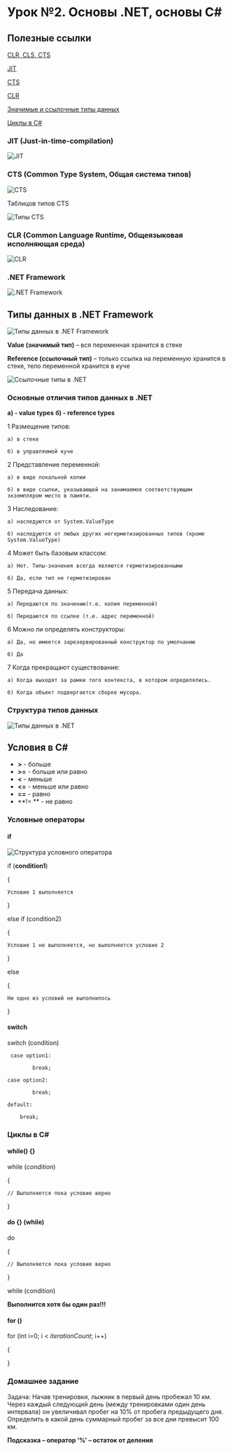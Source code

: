 # Урок №2. Основы .NET, основы C#

## Полезные ссылки

[CLR, CLS, CTS](https://www.codeproject.com/articles/781096/what-is-il-code-clr-cts-cls-jit)

[JIT](https://www.telerik.com/blogs/understanding-net-just-in-time-compilation)

[CTS](https://docs.microsoft.com/en-us/dotnet/standard/base-types/common-type-system)

[CLR](https://docs.microsoft.com/ru-ru/dotnet/standard/clr)

[Значимые и ссылочные типы данных](http://www.albahari.com/valuevsreftypes.aspx)

[Циклы в C#](http://csharp.net-tutorials.com/basics/loops/)


### JIT (Just-in-time-compilation)

![JIT](/Module-1/images/jit.png)

### CTS (Common Type System, Общая система типов)

![CTS](/Module-1/images/cts.png)

Таблицов типов CTS

![Типы CTS](/Module-1/images/cts-datatypes.png)

### CLR (Common Language Runtime, Общеязыковая исполняющая среда)

![CLR](/Module-1/images/clr.png)

### .NET Framework

![.NET Framework](/Module-1/images/dotnet.png)

## Типы данных в .NET Framework

![Типы данных в .NET Framework](/images/dotnet-datatypes.png)

**Value (значимый тип)** – вся переменная хранится в стеке

**Reference (ссылочный тип)** – только ссылка на переменную хранится в стеке, тело переменной хранится в куче

![Ссылочные типы в .NET](/Module-1/images/reference-datatype.png)

### Основные отличия типов данных в .NET

**a) - value types**
**б) - reference types**

1 Размещение типов: 

	а) в стеке
	
	б) в управляемой куче
	
2 Представление переменной: 

	а) в виде локальной копии
	
	б) в виде ссылки, указывающей на занимаемое соответствующим экземпляром место в памяти.
	
3 Наследование:

	а) наследуются от System.ValueType
	
	б) наследуются от любых других негерметизированных типов (кроме System.ValueType)
	
4 Может быть базовым классом:

	а) Нет. Типы-значения всегда являются герметизированными
	
	б) Да, если тип не герметизирован
	
5 Передача данных:

	а) Передаются по значению(т.е. копия переменной)
	
	б) Передаются по ссылке (т.е. адрес переменной)
	
6 Можно ли определять конструкторы: 

	а) Да, но имеется зарезервированный конструктор по умолчанию
	
	б) Да
	
7 Когда прекращают существование:

	а) Когда выходят за рамки того контекста, в котором определялись.
	
	б) Когда объект подвергается сборке мусора.
	


### Структура типов данных

![Типы данных в .NET](/Module-1/images/dotnet-types.png)

## Условия в C#

* **>**  - больше
* **>=**  - больше или равно
* **<** - меньше
* **<=** - меньше или равно
* **==** - равно
* **!= ** - не равно

### Условные операторы

#### if

![Структура условного оператора](/Module-1/images/conditions.png)

if (**condition1**) 

{

    Условие 1 выполняется
	
}

else if (condition2) 

{

    Условие 1 не выполняется, но выполняется условие 2
	
}

else 

{

    Ни одно из условий не выполнилось
	
}


#### switch

switch (condition)

     case option1:
           
            break;
			
	case option2:
           
            break;
			
	default:
	
		break;

### Циклы в C#

#### while() {}

while (*condition*)

{

	// Выполняется пока условие верно
	
}

#### do {} (while)

do  

{

	// Выполняется пока условие верно
	
} 

while (condition)

**Выполнится хотя бы один раз!!!**

#### for ()

for (int i=0; i < *iterationCount*; i++) 

{

}


### Домашнее задание

Задача: Начав тренировки, лыжник в первый день пробежал 10 км. Через каждый следующий день (между тренировками один день интервала) он увеличивал пробeг на 10% от пробега предыдущего дня. Определить в какой день суммарный пробег за все дни превысит 100 км. 
	
**Подсказка – оператор ‘%’ – остаток от деления**

